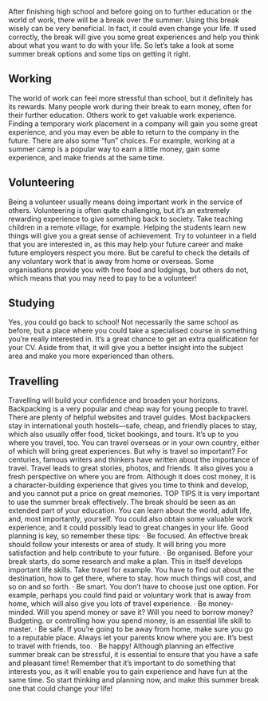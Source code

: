 After finishing high school and before going on to further education or the world of work, there will be a break over the summer. Using this break wisely can be very beneficial. In fact, it could even change your life. If used correctly, the break will give you some great experiences and help you think about what you want to do with your life. So let’s take a look at some summer break options and some tips on getting it right.
## Working
The world of work can feel more stressful than school, but it definitely has its rewards. Many people work during their break to earn money, often for their further education. Others work to get valuable work experience. Finding a temporary work placement in a company will gain you some great experience, and you may even be able to return to the company in the future. There are also some “fun” choices. For example, working at a summer camp is a popular way to earn a little money, gain some experience, and make friends at the same time.
## Volunteering
Being a volunteer usually means doing important work in the service of others. Volunteering is often quite challenging, but it’s an extremely rewarding experience to give something back to society. Take teaching children in a remote village, for example. Helping the students learn new things will give you a great sense of achievement. Try to volunteer in a field that you are interested in, as this may help your future career and make future employers respect you more. But be careful to check the details of any voluntary work that is away from home or overseas. Some organisations provide you with free food and lodgings, but others do not, which means that you may need to pay to be a volunteer!
## Studying
Yes, you could go back to school! Not necessarily the same school as before, but a place where you could take a specialised course in something you’re really interested in. It’s a great chance to get an extra qualification for your CV. Aside from that, it will give you a better insight into the subject area and make you more experienced than others.
## Travelling
Travelling will build your confidence and broaden your horizons. Backpacking is a very popular and cheap way for young people to travel. There are plenty of helpful websites and travel guides. Most backpackers stay in international youth hostels—safe, cheap, and friendly places to stay, which also usually offer food, ticket bookings, and tours.
It’s up to you where you travel, too. You can travel overseas or in your own country, either of which will bring great experiences. But why is travel so important? For centuries, famous writers and thinkers have written about the importance of travel. Travel leads to great stories, photos, and friends. It also gives you a fresh perspective on where you are from. Although it does cost money, it is a character-building experience that gives you time to think and develop, and you cannot put a price on great memories.
TOP TIPS
It is very important to use the summer break effectively. The break should be seen as an extended part of your education. You can learn about the world, adult life, and, most importantly, yourself. You could also obtain some valuable work experience, and it could possibly lead to great changes in your life. Good planning is key, so remember these tips:
· Be focused. An effective break should follow your interests or area of study. It will bring you more satisfaction and help contribute to your future.
· Be organised. Before your break starts, do some research and make a plan. This in itself develops important life skills. Take travel for example. You have to find out about the destination, how to get there, where to stay. how much things will cost, and so on and so forth.
· Be smart. You don’t have to choose just one option. For example, perhaps you could find paid or voluntary work that is away from home, which will also give you lots of travel experience.
· Be money-minded. Will you spend money or save it? Will you need to borrow money?
Budgeting. or controlling how you spend money, is an essential life skill to master.
· Be safe. If you’re going to be away from home, make sure you go to a reputable place. Always let your parents know where you are. It’s best to travel with friends, too.
· Be happy! Although planning an effective summer break can be stressful, it is essential to ensure that you have a safe and pleasant time! Remember that it’s important to do something that interests you, as it will enable you to gain experience and have fun at the same time.
So start thinking and planning now, and make this summer break one that could change your life!
